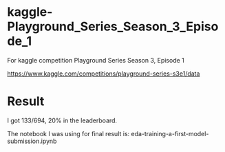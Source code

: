 # kaggle-Playground_Series_Season_3_Episode_1

For kaggle competition Playground Series Season 3, Episode 1

https://www.kaggle.com/competitions/playground-series-s3e1/data

# Result

I got 133/694, 20% in the leaderboard.

The notebook I was using for final result is: eda-training-a-first-model-submission.ipynb
